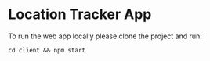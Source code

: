 # Location Tracker App

To run the web app locally please clone the project and run: 
```
cd client && npm start
```